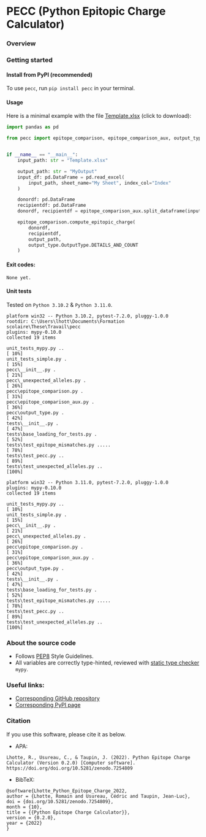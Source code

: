 # PECC (Python Epitopic Charge Calculator)

### Overview



### Getting started
#### Install from PyPI (recommended)
To use `pecc`, run `pip install pecc` in your terminal.


#### Usage
Here is a minimal example with the file [Template.xlsx](https://github.com/MICS-Lab/pecc/raw/main/Template.xlsx) (click to download):
```py
import pandas as pd

from pecc import epitope_comparison, epitope_comparison_aux, output_type


if __name__ == "__main__":
    input_path: str = "Template.xlsx"

    output_path: str = "MyOutput"
    input_df: pd.DataFrame = pd.read_excel(
        input_path, sheet_name="My Sheet", index_col="Index"
    )

    donordf: pd.DataFrame
    recipientdf: pd.DataFrame
    donordf, recipientdf = epitope_comparison_aux.split_dataframe(input_df)

    epitope_comparison.compute_epitopic_charge(
        donordf,
        recipientdf,
        output_path,
        output_type.OutputType.DETAILS_AND_COUNT
    )
```

#### Exit codes:
```
None yet.
```


#### Unit tests
Tested on `Python 3.10.2` & `Python 3.11.0`.
```
platform win32 -- Python 3.10.2, pytest-7.2.0, pluggy-1.0.0
rootdir: C:\Users\lhott\Documents\Formation scolaire\These\Travail\pecc
plugins: mypy-0.10.0
collected 19 items                                                                                                                                     

unit_tests_mypy.py ..                                                               [ 10%]
unit_tests_simple.py .                                                              [ 15%] 
pecc\__init__.py .                                                                  [ 21%] 
pecc\_unexpected_alleles.py .                                                       [ 26%] 
pecc\epitope_comparison.py .                                                        [ 31%] 
pecc\epitope_comparison_aux.py .                                                    [ 36%] 
pecc\output_type.py .                                                               [ 42%] 
tests\__init__.py .                                                                 [ 47%] 
tests\base_loading_for_tests.py .                                                   [ 52%] 
tests\test_epitope_mismatches.py .....                                              [ 78%]
tests\test_pecc.py ..                                                               [ 89%] 
tests\test_unexpected_alleles.py ..                                                 [100%]
```
```
platform win32 -- Python 3.11.0, pytest-7.2.0, pluggy-1.0.0
plugins: mypy-0.10.0
collected 19 items

unit_tests_mypy.py ..                                                               [ 10%]
unit_tests_simple.py .                                                              [ 15%]
pecc\__init__.py .                                                                  [ 21%]
pecc\_unexpected_alleles.py .                                                       [ 26%]
pecc\epitope_comparison.py .                                                        [ 31%]
pecc\epitope_comparison_aux.py .                                                    [ 36%]
pecc\output_type.py .                                                               [ 42%]
tests\__init__.py .                                                                 [ 47%]
tests\base_loading_for_tests.py .                                                   [ 52%]
tests\test_epitope_mismatches.py .....                                              [ 78%]
tests\test_pecc.py ..                                                               [ 89%]
tests\test_unexpected_alleles.py ..                                                 [100%]
```



### About the source code
- Follows [PEP8](https://peps.python.org/pep-0008/) Style Guidelines.
- All variables are correctly type-hinted, reviewed with [static type checker](https://mypy.readthedocs.io/en/stable/)
`mypy`.



### Useful links:
- [Corresponding GitHub repository](https://github.com/MICS-Lab/pecc)
- [Corresponding PyPI page]()



### Citation
If you use this software, please cite it as below.

- APA:
```
Lhotte, R., Usureau, C., & Taupin, J. (2022). Python Epitope Charge Calculator (Version 0.2.0) [Computer software].
https://doi.org/doi.org/10.5281/zenodo.7254809
```

- BibTeX:
```
@software{Lhotte_Python_Epitope_Charge_2022,
author = {Lhotte, Romain and Usureau, Cédric and Taupin, Jean-Luc},
doi = {doi.org/10.5281/zenodo.7254809},
month = {10},
title = {{Python Epitope Charge Calculator}},
version = {0.2.0},
year = {2022}
}
```
